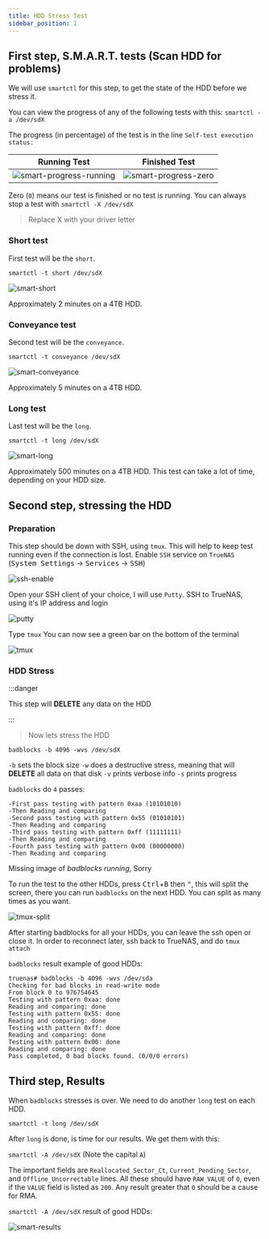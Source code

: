 ```yaml
---
title: HDD Stress Test
sidebar_position: 1
---
```


## First step, S.M.A.R.T. tests (Scan HDD for problems)

We will use `smartctl` for this step, to get the state of the HDD before we stress it.

You can view the progress of any of the following tests with this:
`smartctl -a /dev/sdX`

The progress (in percentage) of the test is in the line `Self-test execution status:`

|                       Running Test                        |                    Finished Test                    |
| :-------------------------------------------------------: | :-------------------------------------------------: |
| ![smart-progress-running](./img/smart-progress-running.jpg) | ![smart-progress-zero](./img/smart-progress-zero.jpg) |

Zero (`0`) means our test is finished or no test is running.
You can always stop a test with `smartctl -X /dev/sdX`

> Replace X with your driver letter

### Short test

First test will be the `short`.

`smartctl -t short /dev/sdX`

![smart-short](./img/smart-short.jpg)

Approximately 2 minutes on a 4TB HDD.

### Conveyance test

Second test will be the `conveyance`.

`smartctl -t conveyance /dev/sdX`

![smart-conveyance](./img/smart-conveyance.jpg)

Approximately 5 minutes on a 4TB HDD.

### Long test

Last test will be the `long`.

`smartctl -t long /dev/sdX`

![smart-long](./img/smart-long.jpg)

Approximately 500 minutes on a 4TB HDD.
This test can take a lot of time, depending on your HDD size.

## Second step, stressing the HDD

### Preparation

This step should be down with SSH, using `tmux`. This will help to keep test running even if the connection is lost.
Enable `SSH` service on `TrueNAS` (<kbd>System Settings</kbd> -> <kbd>Services</kbd> -> <kbd>SSH</kbd>)

![ssh-enable](./img/ssh-enable.jpg)

Open your SSH client of your choice, I will use `Putty`.
SSH to TrueNAS, using it's IP address and login

![putty](./img/putty.jpg)

Type `tmux` You can now see a green bar on the bottom of the terminal

![tmux](./img/tmux.jpg)

### HDD Stress

:::danger

This step will **DELETE** any data on the HDD

:::

> Now lets stress the HDD

`badblocks -b 4096 -wvs /dev/sdX`

`-b` sets the block size
`-w` does a destructive stress, meaning that will **DELETE** all data on that disk
`-v` prints verbose info
`-s` prints progress

`badblocks` do `4` passes:

```shell
-First pass testing with pattern 0xaa (10101010)
-Then Reading and comparing
-Second pass testing with pattern 0x55 (01010101)
-Then Reading and comparing
-Third pass testing with pattern 0xff (11111111)
-Then Reading and comparing
-Fourth pass testing with pattern 0x00 (00000000)
-Then Reading and comparing
```

<!-- ![badblocks-running](./img/badblocks-running.jpg) -->

Missing image of _badblocks running_, Sorry

To run the test to the other HDDs, press <kbd>Ctrl</kbd>+<kbd>B</kbd> then <kbd>"</kbd>, this will split the screen,
there you can run `badblocks` on the next HDD. You can split as many times as you want.

![tmux-split](./img/tmux-split.jpg)

After starting badblocks for all your HDDs, you can leave the ssh open or close it. In order to reconnect later,
ssh back to TrueNAS, and do `tmux attach`

`badblocks` result example of good HDDs:

```shell
truenas# badblocks -b 4096 -wvs /dev/sda
Checking for bad blocks in read-write mode
From block 0 to 976754645
Testing with pattern 0xaa: done
Reading and comparing: done
Testing with pattern 0x55: done
Reading and comparing: done
Testing with pattern 0xff: done
Reading and comparing: done
Testing with pattern 0x00: done
Reading and comparing: done
Pass completed, 0 bad blocks found. (0/0/0 errors)
```

## Third step, Results

When `badblocks` stresses is over. We need to do another `long` test on each HDD.

`smartctl -t long /dev/sdX`

After `long` is done, is time for our results.
We get them with this:

`smartctl -A /dev/sdX` (Note the capital `A`)

The important fields are `Reallocated_Sector_Ct`, `Current_Pending_Sector`, and `Offline_Uncorrectable` lines.
All these should have `RAW_VALUE` of `0`, even if the `VALUE` field is listed as `200`.
Any result greater that `0` should be a cause for RMA.

`smartctl -A /dev/sdX` result of good HDDs:

![smart-results](./img/smart-results.jpg)
